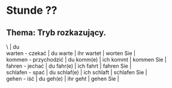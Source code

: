# Stunde ??
## Thema: Tryb rozkazujący.
\                     | du  
warten - czekać      | du warte     | ihr wartet  | worten Sie   |  
kommen - przychodzić | du komm(e)   | ich kommt   | kommen Sie   |  
fahren - jechać      | du fahr(e)   | ich fahrt   | fahren Sie   |  
schlafen - spać      | du schlaf(e) | ich schlaft | schlafen Sie |  
gehen - iść          | du geh(e)    | ihr geht    | gehen Sie    |  
